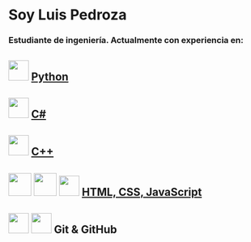 # Soy Luis Pedroza
### Estudiante de ingeniería. Actualmente con experiencia en:

## <img src = "https://user-images.githubusercontent.com/115313081/227296757-50ca16ca-4587-4498-b50f-d8c7167a3012.png" width="40" /> [Python](https://github.com/Luis-Pedroza/Python)

## <img src = https://github.com/Luis-Pedroza/Luis-Pedroza/assets/115313081/ca937da9-cff6-4b6a-b639-1efe3c3fa99e width = "40" /> [C#](https://github.com/Luis-Pedroza/C_sharp)

## <img src = https://user-images.githubusercontent.com/115313081/227299115-89ced297-1634-475c-9a4a-19c29a8ef466.png width = "40" /> [C++](https://github.com/Luis-Pedroza/Cpp)

## <img src = https://user-images.githubusercontent.com/115313081/227299839-9ac44e50-57e9-436f-9f8f-a47ba3f36d6d.png width = "45"> <img src = https://user-images.githubusercontent.com/115313081/227299880-7d49f638-09e1-4577-bbdd-8f1f6121d8c6.png width = "45"/> <img src = "https://user-images.githubusercontent.com/115313081/227301871-a1eb21d3-2081-4bfd-b98e-62b1b22dadcb.png" width = "40"/> [HTML, CSS, JavaScript](https://github.com/Luis-Pedroza/Frontend)

## <img src = "https://user-images.githubusercontent.com/115313081/227819725-d4de4aef-554f-45cd-952c-0792e5f43427.png" width = "40"/> <img src = "https://user-images.githubusercontent.com/115313081/227819724-ccc3d27f-8b6d-464f-a393-c822a87b07ab.png" width = "40"/> Git & GitHub


<!--!

**Luis-Pedroza/Luis-Pedroza** is a ✨ _special_ ✨ repository because its `README.md` (this file) appears on your GitHub profile.

Here are some ideas to get you started:

- 🔭 I’m currently working on ...
- 🌱 I’m currently learning ...
- 👯 I’m looking to collaborate on ...
- 🤔 I’m looking for help with ...
- 💬 Ask me about ...
- 📫 How to reach me: ...
- 😄 Pronouns: ...
- ⚡ Fun fact: ...
-->
